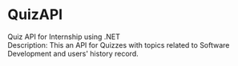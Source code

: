 # QuizAPI
Quiz API for Internship using .NET  
Description: This an API for Quizzes with topics related to Software Development and users' history record.
